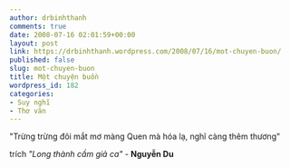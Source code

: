```yaml
---
author: drbinhthanh
comments: true
date: 2008-07-16 02:01:59+00:00
layout: post
link: https://drbinhthanh.wordpress.com/2008/07/16/mot-chuyen-buon/
published: false
slug: mot-chuyen-buon
title: Một chuyện buồn
wordpress_id: 182
categories:
- Suy nghĩ
- Thơ văn
---
```


"Trừng trừng đôi mắt mơ màng
Quen mà hóa lạ, nghĩ càng thêm thương"


trích _"Long thành cầm giả ca"_ - **Nguyễn Du**

